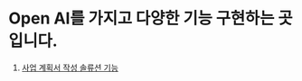 # Open AI를 가지고 다양한 기능 구현하는 곳 입니다.

1. [사업 계획서 작성 솔류션 기능](https://project-chat-gpt-git-deployment-v10x-free-ko.vercel.app/)
